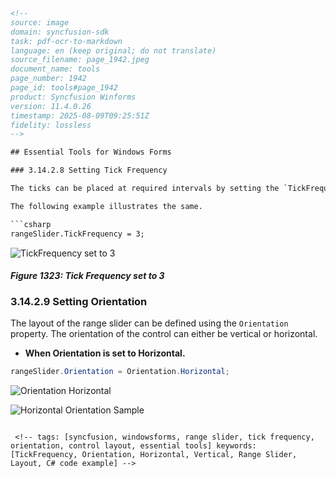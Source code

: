```html
<!-- 
source: image
domain: syncfusion-sdk
task: pdf-ocr-to-markdown
language: en (keep original; do not translate)
source_filename: page_1942.jpeg
document_name: tools
page_number: 1942
page_id: tools#page_1942
product: Syncfusion Winforms
version: 11.4.0.26
timestamp: 2025-08-09T09:25:51Z
fidelity: lossless
-->

## Essential Tools for Windows Forms

### 3.14.2.8 Setting Tick Frequency

The ticks can be placed at required intervals by setting the `TickFrequency` property to the required number. For example, if the range is set from 0-100, where minimum is set to 0 and maximum is set to 100, and the `TickFrequency` is set to 20, then Ticks will be placed at positions \(0, 20, 40, \ldots, 100\).

The following example illustrates the same.

```csharp
rangeSlider.TickFrequency = 3;
```

![TickFrequency set to 3](images/fig1323.png)

#### *Figure 1323: Tick Frequency set to 3*

### 3.14.2.9 Setting Orientation

The layout of the range slider can be defined using the `Orientation` property. The orientation of the control can either be vertical or horizontal.

- **When Orientation is set to Horizontal.**

```csharp
rangeSlider.Orientation = Orientation.Horizontal;
```

![Orientation Horizontal](images/fig13xx.png)

![Horizontal Orientation Sample](images/fig13xx.png)
``` 

 <!-- tags: [syncfusion, windowsforms, range slider, tick frequency, orientation, control layout, essential tools] keywords: [TickFrequency, Orientation, Horizontal, Vertical, Range Slider, Layout, C# code example] -->
```